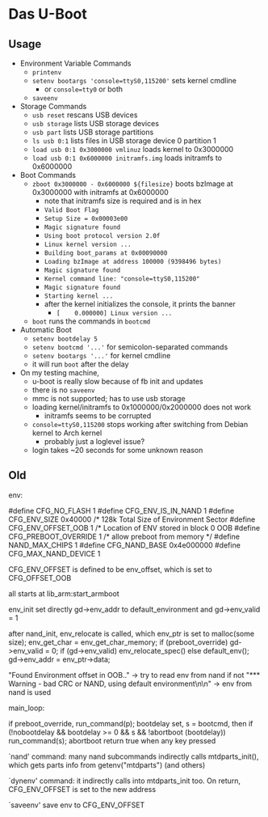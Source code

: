 Das U-Boot
==========

## Usage

- Environment Variable Commands
  - `printenv`
  - `setenv bootargs 'console=ttyS0,115200'` sets kernel cmdline
    - or `console=tty0` or both
  - `saveenv`
- Storage Commands
  - `usb reset` rescans USB devices
  - `usb storage` lists USB storage devices
  - `usb part` lists USB storage partitions
  - `ls usb 0:1` lists files in USB storage device 0 partition 1
  - `load usb 0:1 0x3000000 vmlinuz` loads kernel to 0x3000000
  - `load usb 0:1 0x6000000 initramfs.img` loads initramfs to 0x6000000
- Boot Commands
  - `zboot 0x3000000 - 0x6000000 ${filesize}` boots bzImage at 0x3000000 with
    initramfs at 0x6000000
    - note that initramfs size is required and is in hex
    - `Valid Boot Flag`
    - `Setup Size = 0x00003e00`
    - `Magic signature found`
    - `Using boot protocol version 2.0f`
    - `Linux kernel version ...`
    - `Building boot_params at 0x00090000`
    - `Loading bzImage at address 100000 (9398496 bytes)`
    - `Magic signature found`
    - `Kernel command line: "console=ttyS0,115200"`
    - `Magic signature found`
    - `Starting kernel ...`
    - after the kernel initializes the console, it prints the banner
      - `[    0.000000] Linux version ...`
  - `boot` runs the commands in `bootcmd`
- Automatic Boot
  - `setenv bootdelay 5`
  - `setenv bootcmd '...'` for semicolon-separated commands
  - `setenv bootargs '...'` for kernel cmdline
  - it will run `boot` after the delay
- On my testing machine,
  - u-boot is really slow because of fb init and updates
  - there is no `saveenv`
  - mmc is not supported; has to use usb storage
  - loading kernel/initramfs to 0x1000000/0x2000000 does not work
    - initramfs seems to be corrupted
  - `console=ttyS0,115200` stops working after switching from Debian kernel to
    Arch kernel
    - probably just a loglevel issue?
  - login takes ~20 seconds for some unknown reason

## Old

env:

#define CFG_NO_FLASH            1
#define CFG_ENV_IS_IN_NAND      1
#define CFG_ENV_SIZE            0x40000 /* 128k Total Size of Environment Sector
#define CFG_ENV_OFFSET_OOB      1       /* Location of ENV stored in block 0 OOB
#define CFG_PREBOOT_OVERRIDE    1       /* allow preboot from memory */
#define NAND_MAX_CHIPS          1
#define CFG_NAND_BASE           0x4e000000
#define CFG_MAX_NAND_DEVICE     1

CFG_ENV_OFFSET is defined to be env_offset, which is set to CFG_OFFSET_OOB

all starts at lib_arm:start_armboot

env_init set directly gd->env_addr to default_environment and gd->env_valid = 1

after nand_init, env_relocate is called, which
	env_ptr is set to malloc(some size);
	env_get_char = env_get_char_memory;
	if (preboot_override) gd->env_valid = 0;
	if (gd->env_valid) env_relocate_spec() else default_env();
	gd->env_addr = env_ptr->data;
	
"Found Environment offset in OOB.." -> try to read env from nand
if not "*** Warning - bad CRC or NAND, using default environment\n\n" -> env from nand is used

main_loop:

if preboot_override, run_command(p);
bootdelay set, s = bootcmd, then
if (!nobootdelay && bootdelay >= 0 && s && !abortboot (bootdelay)) run_command(s);
	abortboot return true when any key pressed

`nand' command:
many nand subcommands indirectly calls mtdparts_init(), which gets parts info from getenv("mtdparts") (and others)

`dynenv' command:
it indirectly calls into mtdparts_init too.  On return, CFG_ENV_OFFSET is set to the new address

`saveenv' save env to CFG_ENV_OFFSET
